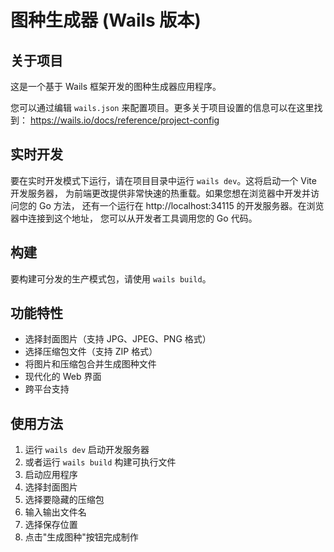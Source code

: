 # 图种生成器 (Wails 版本)

## 关于项目

这是一个基于 Wails 框架开发的图种生成器应用程序。

您可以通过编辑 `wails.json` 来配置项目。更多关于项目设置的信息可以在这里找到：
https://wails.io/docs/reference/project-config

## 实时开发

要在实时开发模式下运行，请在项目目录中运行 `wails dev`。这将启动一个 Vite 开发服务器，
为前端更改提供非常快速的热重载。如果您想在浏览器中开发并访问您的 Go 方法，
还有一个运行在 http://localhost:34115 的开发服务器。在浏览器中连接到这个地址，
您可以从开发者工具调用您的 Go 代码。

## 构建

要构建可分发的生产模式包，请使用 `wails build`。

## 功能特性

- 选择封面图片（支持 JPG、JPEG、PNG 格式）
- 选择压缩包文件（支持 ZIP 格式）
- 将图片和压缩包合并生成图种文件
- 现代化的 Web 界面
- 跨平台支持

## 使用方法

1. 运行 `wails dev` 启动开发服务器
2. 或者运行 `wails build` 构建可执行文件
3. 启动应用程序
4. 选择封面图片
5. 选择要隐藏的压缩包
6. 输入输出文件名
7. 选择保存位置
8. 点击"生成图种"按钮完成制作
